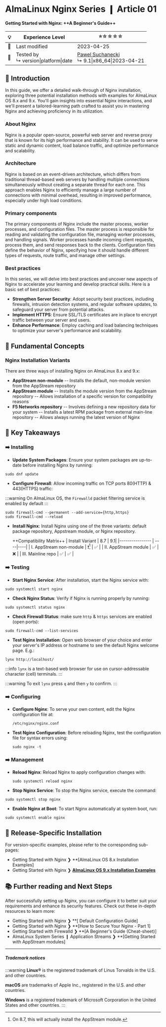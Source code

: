 # AlmaLinux Nginx Series ❙ Article 01
#### Getting Started with Nginx: ++A Beginner's Guide++ 

| 💡 | Experience Level  | ⭐☆☆☆☆ |
|--- | --------- | -------- |
| 📆 | Last modified | 2023-04-25
| 🔧 |  Tested by <br> ↳ version\|platform\|date | [Pawel Suchanecki](mailto:psuchanecki@almalinux.org) <br>  ↳ 9.1\|x86_64\|2023-04-21 | 
  

## 🌟 Introduction

In this guide, we offer a detailed walk-through of Nginx installation, exploring three potential installation methods with examples for AlmaLinux OS 8.x and 9.x. You'll gain insights into essential Nginx interactions, and we'll present a tailored-learning path crafted to assist you in mastering Nginx and achieving proficiency in its utilization.


### About Nginx 

Nginx is a popular open-source, powerful web server and reverse proxy that is known for its high performance and stability. It can be used to serve static and dynamic content, load balance traffic, and optimize performance and scalability. 


### Architecture 
Nginx is based on an event-driven architecture, which differs from traditional thread-based web servers by handling multiple connections simultaneously without creating a separate thread for each one. This approach enables Nginx to efficiently manage a large number of connections with minimal overhead, resulting in improved performance, especially under high load conditions.


### Primary components
The primary components of Nginx include the master process, worker processes, and configuration files. The master process is responsible for reading and validating the configuration file, managing worker processes, and handling signals. Worker processes handle incoming client requests, process them, and send responses back to the clients. Configuration files define the behavior of Nginx, specifying how it should handle different types of requests, route traffic, and manage other settings.

### Best practices

In this series, we will delve into best practices and uncover new aspects of Nginx to accelerate your learning and develop practical skills. Here is a basic set of best practices:


- **Strengthen Server Security**: Adopt security best practices, including firewalls, intrusion detection systems, and regular software updates, to safeguard your server from potential attacks.
- **Implement HTTPS**: Ensure SSL/TLS certificates are in place to encrypt traffic between your server and users.
- **Enhance Performance**: Employ caching and load balancing techniques to optimize your server's performance and scalability.

## 🧠 Fundamental Concepts 

### Nginx Installation Variants

There are three ways of installing Nginx on AlmaLinux 8.x and 9.x:

 - **AppStream non-module**
  -- Installs the default, non-module version from the AppStream repository 
 - **AppStream module**
  -- Installs the module version from the AppStream repository
  -- Allows installation of a specific version for compatibility reasons
 - **F5 Networks repository** 
 -- Involves defining a new repository data for your system
 -- Installs a latest RPM package from external main-line repository
 -- Allows always running the latest version of Nginx


## 📝 Key Takeaways

### ➡️ Installing
-  **Update System Packages**: Ensure your system packages are up-to-date before installing Nginx by running:
```
sudo dnf update
```
- **Configure Firewall**: Allow incoming traffic on TCP ports 80(HTTP) & 443(HTTPS) traffic: 

:::warning
On AlmaLinux OS, the `Firewalld` packet filtering service is enabled by default 
:::
    
```
sudo firewall-cmd --permanent --add-service={http,https} 
sudo firewall-cmd --reload
```


- **Install Nginx**: Install Nginx using one of the three variants: default package repository, Appstream module, or Nginx repository.

   ++Compatibility Matrix++
   | Install Variant | 8.7 | 9.1|
   |---------------- | ----|----|
   | I. AppStream non-module  |  ❗[^1] |  ✅ |
   | II. AppStream module |  ✅ |  ❌ |
   | III. Mainline repo  |  ✅ |  ✅ | 
    
  [^1]: On 8.7, this will actually install the AppStream module.



### ➡️ Testing
- **Start Nginx Service**: After installation, start the Nginx service with:
```
sudo systemctl start nginx
``` 

- **Check Nginx Status**: Verify if Nginx is running properly by running: 
 ```
 sudo systemctl status nginx
 ```

- **Check Firewall Status**: make sure `http` & `https` services are enabled (open ports):

```
sudo firewall-cmd --list-services 
```

- **Test Nginx Installation**: Open web browser of your choice and enter your server's IP address or hostname to see the default Nginx welcome page. E.g.:
 ```
 lynx http://localhost/ 
 ```
 
 :::info
 `lynx` is a text-based web browser for use on cursor-addressable character (cell) terminals. 
 :::
 
 :::warning 
 To exit `lynx` press `q` and then `y` to confirm.
 :::


### ➡️ Configuring
- **Configure Nginx**: To serve your own content, edit the Nginx configuration file at:
  ```
  /etc/nginx/nginx.conf
  ```
  
- **Test Nginx Configuration**: Before reloading Nginx, test the configuration file for syntax errors using: 
  ```
  sudo nginx -t
  ```
    

### ➡️ Management
- **Reload Nginx**: Reload Nginx to apply configuration changes with:
  ```
  sudo systemctl reload nginx
  ```
  
- **Stop Nginx Service**: To stop the Nginx service, execute the command: 
 ```
 sudo systemctl stop nginx
 ```

- **Enable Nginx at Boot**: To start Nginx automatically at system boot, run:
 ```
 sudo systemctl enable nginx 
 ```


## 📖 Release-Specific Installation

   For version-specific examples, please refer to the corresponding sub-pages:
   
   - Getting Started with Nginx ❯ **[AlmaLinux OS 8.x Installation Examples]     
   - Getting Started with Nginx ❯ **[AlmaLinux OS 9.x Installation Examples](https://hackmd.io/@almalinux**/r1oe9mLf2)**
   


## 📚 Further reading and Next Steps
After successfully setting up Nginx, you can configure it to better suit your requirements and enhance its security features. Check out these in-depth resources to learn more:

- Getting Started with Nginx ❯ **[ Default Configuration Guide] 
- Getting Started with Nginx ❯ **[How to Secure Your Nginx - Part 1]
- Getting Started with Firewalld ❯ **[A Beginner's Guide (Cheat-sheet)]
- AlmaLinux System Series ❙ Application Streams ❯ **[Getting Started with AppStream modules]

----    
   
##### Trademark notices
:::warning
**Linux®** is the registered trademark of Linus Torvalds in the U.S. and other countries.

**macOS** are trademarks of Apple Inc., registered in the U.S. and other countries.

**Windows** is a registered trademark of Microsoft Corporation in the United States and other countries.
:::
